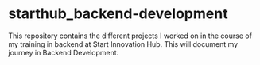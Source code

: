 # starthub_backend-development
This repository contains the different projects I worked on in the course of my training in backend at Start Innovation Hub. 
This will document my journey in Backend Development. 

